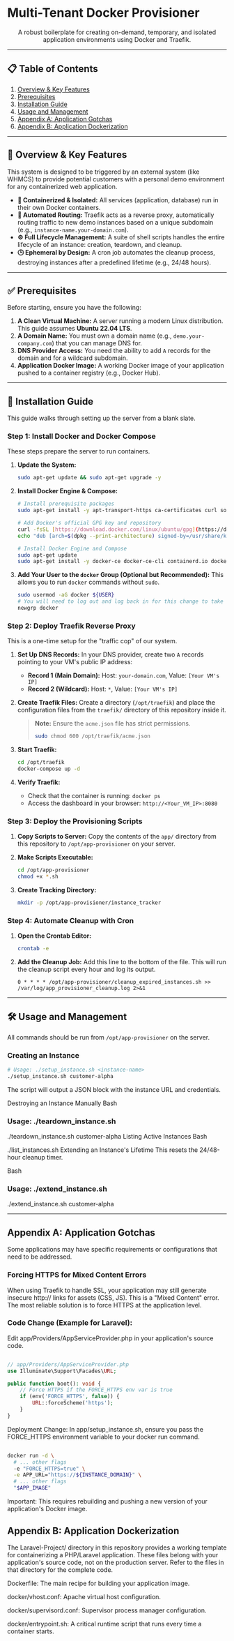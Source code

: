 # Multi-Tenant Docker Provisioner



<p align="center">
  A robust boilerplate for creating on-demand, temporary, and isolated application environments using Docker and Traefik.
</p>



---

## 📋 Table of Contents

1.  [Overview & Key Features](#-overview--key-features)
2.  [Prerequisites](#-prerequisites)
3.  [Installation Guide](#-installation-guide)
4.  [Usage and Management](#-usage-and-management)
5.  [Appendix A: Application Gotchas](#-appendix-a-application-gotchas)
6.  [Appendix B: Application Dockerization](#-appendix-b-application-dockerization)

---

## 🌟 Overview & Key Features

This system is designed to be triggered by an external system (like WHMCS) to provide potential customers with a personal demo environment for any containerized web application.

-   **🐳 Containerized & Isolated:** All services (application, database) run in their own Docker containers.
-   **🔁 Automated Routing:** Traefik acts as a reverse proxy, automatically routing traffic to new demo instances based on a unique subdomain (e.g., `instance-name.your-domain.com`).
-   **⚙️ Full Lifecycle Management:** A suite of shell scripts handles the entire lifecycle of an instance: creation, teardown, and cleanup.
-   **🕒 Ephemeral by Design:** A cron job automates the cleanup process, destroying instances after a predefined lifetime (e.g., 24/48 hours).

---

## ✅ Prerequisites

Before starting, ensure you have the following:

1.  **A Clean Virtual Machine:** A server running a modern Linux distribution. This guide assumes **Ubuntu 22.04 LTS**.
2.  **A Domain Name:** You must own a domain name (e.g., `demo.your-company.com`) that you can manage DNS for.
3.  **DNS Provider Access:** You need the ability to add `A` records for the domain and for a wildcard subdomain.
4.  **Application Docker Image:** A working Docker image of your application pushed to a container registry (e.g., Docker Hub).

---

## 🚀 Installation Guide

This guide walks through setting up the server from a blank slate.

### Step 1: Install Docker and Docker Compose

These steps prepare the server to run containers.

1.  **Update the System:**
    ```bash
    sudo apt-get update && sudo apt-get upgrade -y
    ```
2.  **Install Docker Engine & Compose:**
    ```bash
    # Install prerequisite packages
    sudo apt-get install -y apt-transport-https ca-certificates curl software-properties-common

    # Add Docker's official GPG key and repository
    curl -fsSL [https://download.docker.com/linux/ubuntu/gpg](https://download.docker.com/linux/ubuntu/gpg) | sudo gpg --dearmor -o /usr/share/keyrings/docker-archive-keyring.gpg
    echo "deb [arch=$(dpkg --print-architecture) signed-by=/usr/share/keyrings/docker-archive-keyring.gpg] [https://download.docker.com/linux/ubuntu](https://download.docker.com/linux/ubuntu) $(lsb_release -cs) stable" | sudo tee /etc/apt/sources.list.d/docker.list > /dev/null
    
    # Install Docker Engine and Compose
    sudo apt-get update
    sudo apt-get install -y docker-ce docker-ce-cli containerd.io docker-compose-plugin
    ```
3.  **Add Your User to the `docker` Group (Optional but Recommended):**
    This allows you to run `docker` commands without `sudo`.
    ```bash
    sudo usermod -aG docker ${USER}
    # You will need to log out and log back in for this change to take effect.
    newgrp docker
    ```

### Step 2: Deploy Traefik Reverse Proxy

This is a one-time setup for the "traffic cop" of our system.

1.  **Set Up DNS Records:**
    In your DNS provider, create two `A` records pointing to your VM's public IP address:
    -   **Record 1 (Main Domain):** Host: `your-domain.com`, Value: `[Your VM's IP]`
    -   **Record 2 (Wildcard):** Host: `*`, Value: `[Your VM's IP]`

2.  **Create Traefik Files:**
    Create a directory (`/opt/traefik`) and place the configuration files from the `traefik/` directory of this repository inside it.

    > **Note:** Ensure the `acme.json` file has strict permissions.
    > ```bash
    > sudo chmod 600 /opt/traefik/acme.json
    > ```

3.  **Start Traefik:**
    ```bash
    cd /opt/traefik
    docker-compose up -d
    ```

4.  **Verify Traefik:**
    -   Check that the container is running: `docker ps`
    -   Access the dashboard in your browser: `http://<Your_VM_IP>:8080`

### Step 3: Deploy the Provisioning Scripts

1.  **Copy Scripts to Server:**
    Copy the contents of the `app/` directory from this repository to `/opt/app-provisioner` on your server.

2.  **Make Scripts Executable:**
    ```bash
    cd /opt/app-provisioner
    chmod +x *.sh
    ```

3.  **Create Tracking Directory:**
    ```bash
    mkdir -p /opt/app-provisioner/instance_tracker
    ```

### Step 4: Automate Cleanup with Cron

1.  **Open the Crontab Editor:**
    ```bash
    crontab -e
    ```

2.  **Add the Cleanup Job:**
    Add this line to the bottom of the file. This will run the cleanup script every hour and log its output.
    ```crontab
    0 * * * * /opt/app-provisioner/cleanup_expired_instances.sh >> /var/log/app_provisioner_cleanup.log 2>&1
    ```

---

## 🛠️ Usage and Management

All commands should be run from `/opt/app-provisioner` on the server.

### Creating an Instance

```bash
# Usage: ./setup_instance.sh <instance-name>
./setup_instance.sh customer-alpha
```
The script will output a JSON block with the instance URL and credentials.

Destroying an Instance Manually
Bash

### Usage: ./teardown_instance.sh <instance-name>
./teardown_instance.sh customer-alpha
Listing Active Instances
Bash

./list_instances.sh
Extending an Instance's Lifetime
This resets the 24/48-hour cleanup timer.

Bash

### Usage: ./extend_instance.sh <instance-name>
./extend_instance.sh customer-alpha

---


## Appendix A: Application Gotchas

Some applications may have specific requirements or configurations that need to be addressed.

### Forcing HTTPS for Mixed Content Errors
When using Traefik to handle SSL, your application may still generate insecure http:// links for assets (CSS, JS). This is a "Mixed Content" error. The most reliable solution is to force HTTPS at the application level.

### Code Change (Example for Laravel):
Edit app/Providers/AppServiceProvider.php in your application's source code.

```PHP

// app/Providers/AppServiceProvider.php
use Illuminate\Support\Facades\URL;

public function boot(): void {
    // Force HTTPS if the FORCE_HTTPS env var is true
    if (env('FORCE_HTTPS', false)) {
        URL::forceScheme('https');
    }
}
```

Deployment Change:
In app/setup_instance.sh, ensure you pass the FORCE_HTTPS environment variable to your docker run command.

```Bash

docker run -d \
  # ... other flags
  -e "FORCE_HTTPS=true" \
  -e APP_URL="https://${INSTANCE_DOMAIN}" \
  # ... other flags
  "$APP_IMAGE"
```

Important: This requires rebuilding and pushing a new version of your application's Docker image.

## Appendix B: Application Dockerization
The Laravel-Project/ directory in this repository provides a working template for containerizing a PHP/Laravel application. These files belong with your application's source code, not on the production server. Refer to the files in that directory for the complete code.

Dockerfile: The main recipe for building your application image.

docker/vhost.conf: Apache virtual host configuration.

docker/supervisord.conf: Supervisor process manager configuration.

docker/entrypoint.sh: A critical runtime script that runs every time a container starts.
